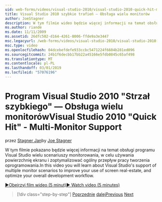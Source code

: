 ```yaml
---
uid: web-forms/videos/visual-studio-2010/visual-studio-2010-quick-hit-multi-monitor-support
title: Visual Studio 2010 szybkie trafień — Obsługa wielu monitorów
author: JoeStagner
description: W tym filmie wideo będzie więcej informacji na temat obsługi programu Visual Studio wielu scenariuszy monitorowania, w celu używania powierzchnię ekranu i optymalizowanie całkowitego...
ms.author: riande
ms.date: 11/11/2009
ms.assetid: 26dfc502-d164-4261-8006-ffde9a3e3447
msc.legacyurl: /web-forms/videos/visual-studio-2010/visual-studio-2010-quick-hit-multi-monitor-support
msc.type: video
ms.openlocfilehash: 04dcebefdefe933ccbc5471224f6604b281ed096
ms.sourcegitcommit: 24b1f6decbb17bb22a45166e5fdb0845c65af498
ms.translationtype: MT
ms.contentlocale: pl-PL
ms.lasthandoff: 03/01/2019
ms.locfileid: "57076196"
---
```

<a name="visual-studio-2010-quick-hit---multi-monitor-support"></a><span data-ttu-id="0f3f3-103">Program Visual Studio 2010 "Strzał szybkiego" — Obsługa wielu monitorów</span><span class="sxs-lookup"><span data-stu-id="0f3f3-103">Visual Studio 2010 "Quick Hit" - Multi-Monitor Support</span></span>
====================
<span data-ttu-id="0f3f3-104">przez [Stagner Jan](https://github.com/JoeStagner)</span><span class="sxs-lookup"><span data-stu-id="0f3f3-104">by [Joe Stagner](https://github.com/JoeStagner)</span></span>

<span data-ttu-id="0f3f3-105">W tym filmie pokazano będzie więcej informacji na temat obsługi programu Visual Studio wielu scenariuszy monitorowania, w celu używania powierzchnię ekranu i zoptymalizować ogólny przepływ pracy tworzenia oprogramowania.</span><span class="sxs-lookup"><span data-stu-id="0f3f3-105">In this video you will learn about Visual Studio's support of multiple monitor scenarios to improve your use of screen real-estate, and optimize your overall development workflow.</span></span> 

[<span data-ttu-id="0f3f3-106">&#9654;Obejrzyj film wideo (5 minut)</span><span class="sxs-lookup"><span data-stu-id="0f3f3-106">&#9654; Watch video (5 minutes)</span></span>](https://channel9.msdn.com/Blogs/ASP-NET-Site-Videos/visual-studio-2010-quick-hit-multi-monitor-support)

> [!div class="step-by-step"]
> <span data-ttu-id="0f3f3-107">[Poprzednie](visual-studio-2010-quick-hit-intellisense-smart-lists.md)
> [dalej](visual-studio-2010-quick-hit-new-web-project-template.md)</span><span class="sxs-lookup"><span data-stu-id="0f3f3-107">[Previous](visual-studio-2010-quick-hit-intellisense-smart-lists.md)
[Next](visual-studio-2010-quick-hit-new-web-project-template.md)</span></span>
